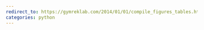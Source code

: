 ```yaml
---
redirect_to: https://gymreklab.com/2014/01/01/compile_figures_tables.html
categories: python
---
```

